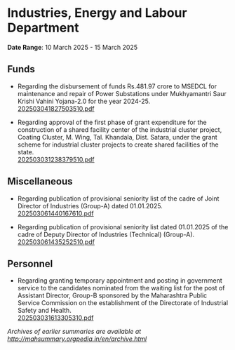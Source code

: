 # Industries, Energy and Labour Department

**Date Range**: 10 March 2025 - 15 March 2025


## Funds
- Regarding the disbursement of funds Rs.481.97 crore to MSEDCL for maintenance and repair of Power Substations under Mukhyamantri Saur Krishi Vahini Yojana-2.0 for the year 2024-25.\
  [202503041827503510.pdf](https://gr.maharashtra.gov.in/Site/Upload/Government%20Resolutions/English/202503041827503510.pdf)

- Regarding approval of the first phase of grant expenditure for the construction of a shared facility center of the industrial cluster project, Coating Cluster, M. Wing, Tal. Khandala, Dist. Satara, under the grant scheme for industrial cluster projects to create shared facilities of the state.\
  [202503031238379510.pdf](https://gr.maharashtra.gov.in/Site/Upload/Government%20Resolutions/English/202503031238379510.pdf)

## Miscellaneous
- Regarding publication of provisional seniority list of the cadre of Joint Director of Industries (Group-A) dated 01.01.2025.\
  [202503061440167610.pdf](https://gr.maharashtra.gov.in/Site/Upload/Government%20Resolutions/English/202503061440167610.pdf)

- Regarding publication of provisional seniority list dated 01.01.2025 of the cadre of Deputy Director of Industries (Technical) (Group-A).\
  [202503061435252510.pdf](https://gr.maharashtra.gov.in/Site/Upload/Government%20Resolutions/English/202503061435252510.pdf)

## Personnel
- Regarding granting temporary appointment and posting in government service to the candidates nominated from the waiting list for the post of Assistant Director, Group-B sponsored by the Maharashtra Public Service Commission on the establishment of the Directorate of Industrial Safety and Health.\
  [202503031613305310.pdf](https://gr.maharashtra.gov.in/Site/Upload/Government%20Resolutions/English/202503031613305310.pdf)


*Archives of earlier summaries are available at http://mahsummary.orgpedia.in/en/archive.html*